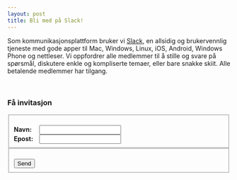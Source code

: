 ```yaml
---
layout: post
title: Bli med på Slack!
---
```


Som kommunikasjonsplattform bruker vi [Slack](http://slack.com), en allsidig og brukervennlig tjeneste med gode apper til Mac, Windows, Linux, iOS, Android, Windows Phone og nettleser. Vi oppfordrer alle medlemmer til å stille og svare på spørsmål, diskutere enkle og kompliserte temaer, eller bare snakke skiit. Alle betalende medlemmer har tilgang.

<br>

### Få invitasjon

<form action="mailto:kontakt@applitude.no?Subject=Innmelding%20i%20Slack-gruppe" method="post" enctype="text/plain">
  <fieldset>
    <br>
    <label>
      <b>Navn:<span style="padding-left:13.5px"></span></b>
      <input type="text" name="navn">
    </label>
    <br>
    <label>
      <b>Epost:<span style="padding-left:10px"></span></b>
      <input type="email" name="epost">
    </label>
  </fieldset>

  <fieldset>
    <br>
    <input type="submit" value="Send">
  </fieldset>
</form>
